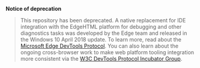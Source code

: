 **Notice of deprecation**<br />
 > This repository has been deprecated. A native replacement for IDE integration with the EdgeHTML platform for debugging and other diagnostics tasks was developed by the Edge team and released in the Windows 10 April 2018 update. To learn more, read about the [Microsoft Edge DevTools Protocol](https://docs.microsoft.com/en-us/microsoft-edge/devtools-protocol/). You can also learn about the ongoing cross-browser work to make web platform tooling integration more consistent via the [W3C DevTools Protocol Incubator Group](https://github.com/WICG/devtools-protocol).